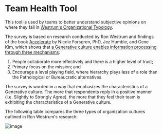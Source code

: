 # Team Health Tool

This tool is used by teams to better understand subjective opinions on where they fall in [Westrum's Organizational Typology](https://cloud.google.com/architecture/devops/devops-culture-westrum-organizational-culture).

The survey is based on research conducted by Ron Westrum and findings of the book [Accelerate](https://itrevolution.com/book/accelerate/) by Nicole Forsgren, PhD, Jez Humble, and Gene Kim, which shows that [a Generative culture enables information processing through three mechanisms](https://itrevolution.com/westrums-organizational-model-in-tech-orgs/):
1. People collaborate more effectively and there is a higher level of trust;
2. Primary focus on the mission; and
3. Encourage a level playing field, where hierarchy plays less of a role than the Pathological or Bureaucratic alternatives.

The survey is worded in a way that emphasizes the characteristics of a Generative culture. The more that respondents reply in a positive manner (i.e. Slightly to Strongly Agree), the more that they feel their team is exhibiting the characteristics of a Generative culture.

The following table compares the three types of organization cultures outlined in Ron Westrum's research:

![image](https://user-images.githubusercontent.com/13422845/146694898-b04e40a4-9267-4a61-ad7a-3980cc65da6a.png)
